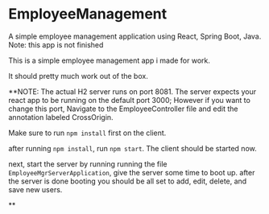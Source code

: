 # EmployeeManagement
A simple employee management application using React, Spring Boot, Java. Note: this app is not finished



This is a simple employee management app i made for work. 

It should pretty much work out of the box. 

**NOTE: The actual H2 server runs on port 8081. 
The server expects your react app to be running on the default port 3000; However if you want to change this port,
Navigate to the EmployeeController file and edit the annotation labeled CrossOrigin.

Make sure to run `npm install` first on the client.

after running `npm install`, run `npm start`. The client should be started now.

next, start the server by running running the file `EmployeeMgrServerApplication`, give the server some time to boot up.
after the server is done booting you should be all set to add, edit, delete, and save new users.

**


